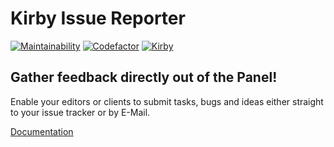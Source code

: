# Kirby Issue Reporter

[![Maintainability](https://img.shields.io/codeclimate/maintainability/gearsdigital/reporter-for-kirby.svg)](https://codeclimate.com/github/gearsdigital/reporter-for-kirby)
[![Codefactor](https://img.shields.io/codefactor/grade/github/gearsdigital/reporter-for-kirby.svg)](https://www.codefactor.io/repository/github/gearsdigital/reporter-for-kirby)
[![Kirby](https://img.shields.io/badge/kirby-3.6-brightgreen.svg)](https://getkirby.com/)

## Gather feedback directly out of the Panel!

Enable your editors or clients to submit tasks, bugs and ideas either straight to your issue tracker or by E-Mail.

[Documentation](https://gearsdigital.github.io/reporter-for-kirby-docs)
